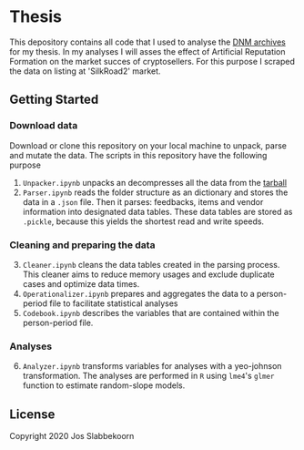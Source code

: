 # Thesis

This depository contains all code that I used to analyse the [DNM archives](https://www.gwern.net/DNM-archives#download) for my thesis. In my analyses I will asses the effect of Artificial Reputation Formation on the market succes of cryptosellers. For this purpose I scraped the data on listing at 'SilkRoad2' market.  

## Getting Started
### Download data
Download or clone this repository on your local machine to unpack, parse and mutate the data. The scripts in this repository have the following purpose
1. `Unpacker.ipynb` unpacks an decompresses all the data from the [tarball](https://archive.org/download/dnmarchives/dnmarchives_archive.torrent)
2. `Parser.ipynb` reads the folder structure as an dictionary and stores the data in a `.json` file. Then it parses: feedbacks, items and vendor information into designated data tables. These data tables are stored as `.pickle`, because this yields the shortest read and write speeds.

### Cleaning and preparing the data
3. `Cleaner.ipynb` cleans the data tables created in the parsing process. This cleaner aims to reduce memory usages and exclude duplicate cases and optimize data times.
4. `Operationalizer.ipynb` prepares and aggregates the data to a person-period file to facilitate statistical analyses
5. `Codebook.ipynb` describes the variables that are contained within the person-period file. 

### Analyses
6. `Analyzer.ipynb` transforms variables for analyses with a yeo-johnson transformation. The analyses are performed in `R` using `lme4`'s `glmer` function to estimate random-slope models. 

## License

Copyright 2020 Jos Slabbekoorn